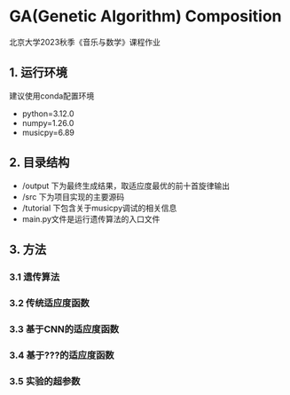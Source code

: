 # GA(Genetic Algorithm) Composition

北京大学2023秋季《音乐与数学》课程作业

## 1. 运行环境
建议使用conda配置环境

- python=3.12.0
- numpy=1.26.0
- musicpy=6.89

## 2. 目录结构

- /output 下为最终生成结果，取适应度最优的前十首旋律输出
- /src 下为项目实现的主要源码
- /tutorial 下包含关于musicpy调试的相关信息
- main.py文件是运行遗传算法的入口文件

## 3. 方法
### 3.1 遗传算法

### 3.2 传统适应度函数

### 3.3 基于CNN的适应度函数

### 3.4 基于???的适应度函数

### 3.5 实验的超参数
